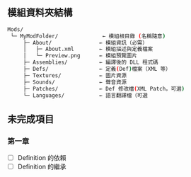## 模組資料夾結構

```bash
Mods/
 └─ MyModFolder/              ← 模組根目錄 (名稱隨意)
     ├─ About/               ← 模組資訊（必需）
     │   ├─ About.xml        ← 模組描述與定義檔案
     │   └─ Preview.png      ← 模組預覽圖片
     ├─ Assemblies/          ← 編譯後的 DLL 程式碼
     ├─ Defs/                ← 定義(Def)檔案（XML 等）
     ├─ Textures/            ← 圖片資源
     ├─ Sounds/              ← 聲音資源
     ├─ Patches/             ← Def 修改檔(XML Patch，可選)
     └─ Languages/           ← 語言翻譯檔（可選
```

## 未完成項目

### 第一章

- [ ] Definition 的依賴
- [ ] Definition 的繼承
